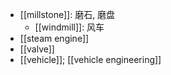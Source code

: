 - [[millstone]]: 磨石, 磨盘
    - [[windmill]]: 风车
- [[steam engine]]
- [[valve]]
- [[vehicle]]; [[vehicle engineering]]
